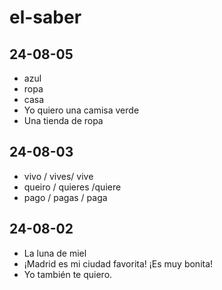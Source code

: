 # el-saber

## 24-08-05
- azul
- ropa
- casa
- Yo quiero una camisa verde
- Una tienda de ropa

## 24-08-03
- vivo / vives/ vive
- queiro / quieres /quiere
- pago / pagas / paga

## 24-08-02
- La luna de miel
- ¡Madrid es mi ciudad favorita! ¡Es muy bonita!
- Yo también te quiero.

